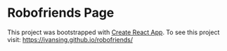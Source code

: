# Robofriends Page

This project was bootstrapped with [Create React App](https://github.com/facebook/create-react-app).
To see this project visit: https://ivansing.github.io/robofriends/


